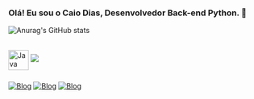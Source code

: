 ### Olá! Eu sou o Caio Dias, Desenvolvedor Back-end Python. 🐍
![Anurag's GitHub stats](https://github-readme-stats.vercel.app/api?username=devCaiodias&show_icons=true&theme=onedark)

<div style="display: inline_block"><br>
  <img align="center" alt="Java" height:"30" width="40" src="https://cdn.jsdelivr.net/gh/devicons/devicon@latest/icons/python/python-original-wordmark.svg"/>
  <img src="https://cdn.jsdelivr.net/gh/devicons/devicon@latest/icons/mysql/mysql-original-wordmark.svg" />
          
</div>

###

[![Blog](https://img.shields.io/badge/Instagram-E4405F?style=for-the-badge&logo=instagram&logoColor=white)](https://www.instagram.com/protagonistaaaa/)
[![Blog](https://img.shields.io/badge/Twitter-1DA1F2?style=for-the-badge&logo=twitter&logoColor=white)](https://twitter.com/Protagonistaaaa)
[![Blog](https://img.shields.io/badge/LinkedIn-0077B5?style=for-the-badge&logo=linkedin&logoColor=white)](https://www.linkedin.com/in/caio-dias-martins-26739b251/)

